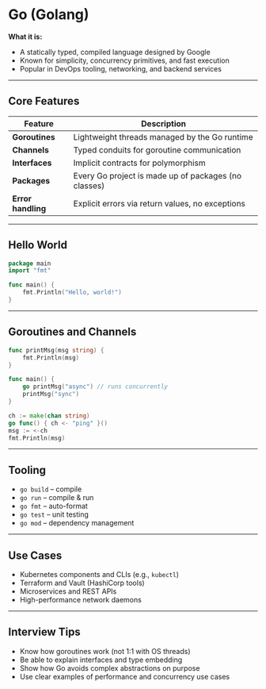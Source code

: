 # Go (Golang)

**What it is:**
- A statically typed, compiled language designed by Google
- Known for simplicity, concurrency primitives, and fast execution
- Popular in DevOps tooling, networking, and backend services

---

## Core Features

| Feature        | Description |
|----------------|-------------|
| **Goroutines** | Lightweight threads managed by the Go runtime |
| **Channels**   | Typed conduits for goroutine communication |
| **Interfaces** | Implicit contracts for polymorphism |
| **Packages**   | Every Go project is made up of packages (no classes) |
| **Error handling** | Explicit errors via return values, no exceptions |

---

## Hello World
```go
package main
import "fmt"

func main() {
    fmt.Println("Hello, world!")
}
```

---

## Goroutines and Channels
```go
func printMsg(msg string) {
    fmt.Println(msg)
}

func main() {
    go printMsg("async") // runs concurrently
    printMsg("sync")
}
```

```go
ch := make(chan string)
go func() { ch <- "ping" }()
msg := <-ch
fmt.Println(msg)
```

---

## Tooling
- `go build` – compile
- `go run` – compile & run
- `go fmt` – auto-format
- `go test` – unit testing
- `go mod` – dependency management

---

## Use Cases
- Kubernetes components and CLIs (e.g., `kubectl`)
- Terraform and Vault (HashiCorp tools)
- Microservices and REST APIs
- High-performance network daemons

---

## Interview Tips
- Know how goroutines work (not 1:1 with OS threads)
- Be able to explain interfaces and type embedding
- Show how Go avoids complex abstractions on purpose
- Use clear examples of performance and concurrency use cases
